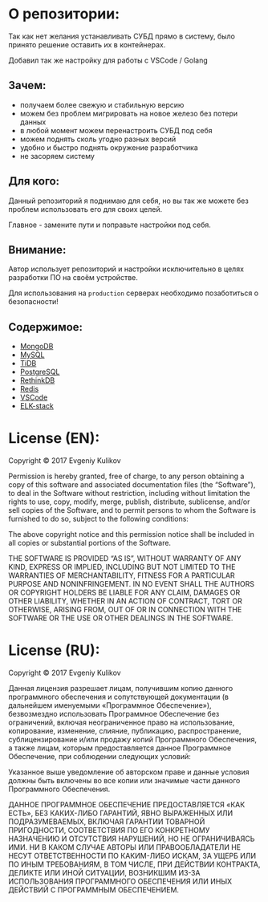 # О репозитории:

Так как нет желания устанавливать СУБД прямо в систему,
было принято решение оставить их в контейнерах.

Добавил так же настройку для работы с VSCode / Golang

## Зачем:

- получаем более свежую и стабильную версию
- можем без проблем мигрировать на новое железо без потери данных
- в любой момент можем перенастроить СУБД под себя
- можем поднять сколь угодно разных версий
- удобно и быстро поднять окружение разработчика
- не засоряем систему

## Для кого:

Данный репозиторий я поднимаю для себя,
но вы так же можете без проблем использовать его для 
своих целей.

Главное - замените пути и поправьте настройки под себя.

## Внимание:

Автор использует репозиторий и настройки исключительно в целях
разработки ПО на своём устройстве.

Для использования на `production` серверах необходимо позаботиться
о безопасности!

## Содержимое:

- [MongoDB](./MongoDB.md) 
- [MySQL](./MySQL.md)
- [TiDB](./TiDB.md)
- [PostgreSQL](./PostgreSQL.md)
- [RethinkDB](./RethinkDB.md)
- [Redis](./Redis.md)
- [VSCode](./VSCode.md)
- [ELK-stack](./ELK.md)

# License (EN):

Copyright © 2017 Evgeniy Kulikov

Permission is hereby granted, free of charge, to any person obtaining a copy of this software and associated documentation files (the “Software”), to deal in the Software without restriction, including without limitation the rights to use, copy, modify, merge, publish, distribute, sublicense, and/or sell copies of the Software, and to permit persons to whom the Software is furnished to do so, subject to the following conditions:

The above copyright notice and this permission notice shall be included in all copies or substantial portions of the Software.

THE SOFTWARE IS PROVIDED “AS IS”, WITHOUT WARRANTY OF ANY KIND, EXPRESS OR IMPLIED, INCLUDING BUT NOT LIMITED TO THE WARRANTIES OF MERCHANTABILITY, FITNESS FOR A PARTICULAR PURPOSE AND NONINFRINGEMENT. IN NO EVENT SHALL THE AUTHORS OR COPYRIGHT HOLDERS BE LIABLE FOR ANY CLAIM, DAMAGES OR OTHER LIABILITY, WHETHER IN AN ACTION OF CONTRACT, TORT OR OTHERWISE, ARISING FROM, OUT OF OR IN CONNECTION WITH THE SOFTWARE OR THE USE OR OTHER DEALINGS IN THE SOFTWARE.

# License (RU):

Copyright © 2017 Evgeniy Kulikov

Данная лицензия разрешает лицам, получившим копию данного программного обеспечения и сопутствующей документации (в дальнейшем именуемыми «Программное Обеспечение»), безвозмездно использовать Программное Обеспечение без ограничений, включая неограниченное право на использование, копирование, изменение, слияние, публикацию, распространение, сублицензирование и/или продажу копий Программного Обеспечения, а также лицам, которым предоставляется данное Программное Обеспечение, при соблюдении следующих условий:

Указанное выше уведомление об авторском праве и данные условия должны быть включены во все копии или значимые части данного Программного Обеспечения.

ДАННОЕ ПРОГРАММНОЕ ОБЕСПЕЧЕНИЕ ПРЕДОСТАВЛЯЕТСЯ «КАК ЕСТЬ», БЕЗ КАКИХ-ЛИБО ГАРАНТИЙ, ЯВНО ВЫРАЖЕННЫХ ИЛИ ПОДРАЗУМЕВАЕМЫХ, ВКЛЮЧАЯ ГАРАНТИИ ТОВАРНОЙ ПРИГОДНОСТИ, СООТВЕТСТВИЯ ПО ЕГО КОНКРЕТНОМУ НАЗНАЧЕНИЮ И ОТСУТСТВИЯ НАРУШЕНИЙ, НО НЕ ОГРАНИЧИВАЯСЬ ИМИ. НИ В КАКОМ СЛУЧАЕ АВТОРЫ ИЛИ ПРАВООБЛАДАТЕЛИ НЕ НЕСУТ ОТВЕТСТВЕННОСТИ ПО КАКИМ-ЛИБО ИСКАМ, ЗА УЩЕРБ ИЛИ ПО ИНЫМ ТРЕБОВАНИЯМ, В ТОМ ЧИСЛЕ, ПРИ ДЕЙСТВИИ КОНТРАКТА, ДЕЛИКТЕ ИЛИ ИНОЙ СИТУАЦИИ, ВОЗНИКШИМ ИЗ-ЗА ИСПОЛЬЗОВАНИЯ ПРОГРАММНОГО ОБЕСПЕЧЕНИЯ ИЛИ ИНЫХ ДЕЙСТВИЙ С ПРОГРАММНЫМ ОБЕСПЕЧЕНИЕМ.
